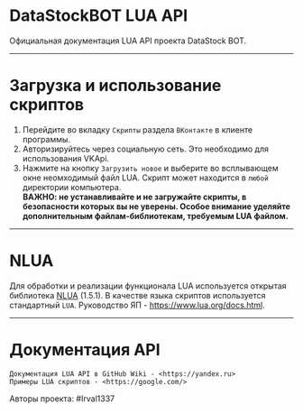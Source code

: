 # DataStockBOT LUA API
Официальная документация LUA API проекта DataStock BOT. 

---
# Загрузка и использование скриптов
1. Перейдите во вкладку `Скрипты` раздела `ВКонтакте` в клиенте программы.
2. Авторизируйтесь через социальную сеть. Это необходимо для использования VKApi.
3. Нажмите на кнопку `Загрузить новое` и выберите во всплывающем окне неомходимый файл LUA. Скрипт может находится в `любой` директории компьютера.
<br>**ВАЖНО: не устанавливайте и не загружайте скрипты, в безопасности которых вы не уверены. Особое внимание уделяйте дополнительным файлам-библиотекам, требуемым LUA файлом.**</br>

---
# NLUA
Для обработки и реализации функционала LUA используется открытая библиотека [NLUA](https://github.com/NLua/NLu) (1.5.1).
В качестве языка скриптов используется стандартный `LUA`. Руководство ЯП - <https://www.lua.org/docs.html>.

---
# Документация API
```
Документация LUA API в GitHub Wiki - <https://yandex.ru>
Примеры LUA скриптов - <https://google.com/>
```
Авторы проекта: #Irval1337
